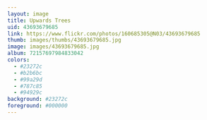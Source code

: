 ```yaml
---
layout: image
title: Upwards Trees
uid: 43693679685
link: https://www.flickr.com/photos/160685305@N03/43693679685
thumb: images/thumbs/43693679685.jpg
image: images/43693679685.jpg
album: 72157697984833042
colors: 
  - #23272c
  - #b2b6bc
  - #99a29d
  - #787c85
  - #94929c
background: #23272c
foreground: #000000
---
```


